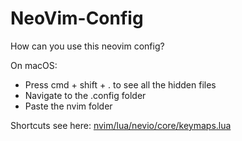 # NeoVim-Config

How can you use this neovim config? 

On macOS:
- Press cmd + shift + . to see all the hidden files
- Navigate to the .config folder
- Paste the nvim folder

Shortcuts see here: [nvim/lua/nevio/core/keymaps.lua](https://github.com/N3v1/NeoVim-Config/blob/main/nvim/lua/nevio/core/keymaps.lua)

